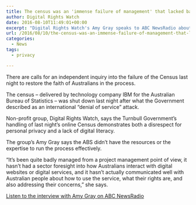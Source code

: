 ```yaml
---
title: The census was an 'immense failure of management' that lacked basic planning
author: Digital Rights Watch
date: 2016-08-10T11:49:01+00:00
excerpt: "Digital Rights Watch's Amy Gray speaks to ABC NewsRadio about the Census."
url: /2016/08/10/the-census-was-an-immense-failure-of-management-that-lacked-basic-planning/
categories:
  - News
tags:
  - privacy

---
```

There are calls for an independent inquiry into the failure of the Census last night to restore the faith of Australians in the process.

The census &#8211; delivered by technology company IBM for the Australian Bureau of Statistics &#8211; was shut down last night after what the Government described as an international &#8220;denial of service&#8221; attack.

Non-profit group, Digital Rights Watch, says the Turnbull Government&#8217;s handling of last night&#8217;s online Census demonstrates both a disrespect for personal privacy and a lack of digital literacy.

The group&#8217;s Amy Gray says the ABS didn&#8217;t have the resources or the expertise to run the process effectively.

&#8220;It&#8217;s been quite badly managed from a project management point of view, it hasn&#8217;t had a sector foresight into how Australians interact with digital websites or digital services, and it hasn&#8217;t actually communicated well with Australian people about how to use the service, what their rights are, and also addressing their concerns,&#8221; she says.

[Listen to the interview with Amy Gray on ABC NewsRadio][1]

 [1]: http://www.abc.net.au/newsradio/content/s4515784.htm
